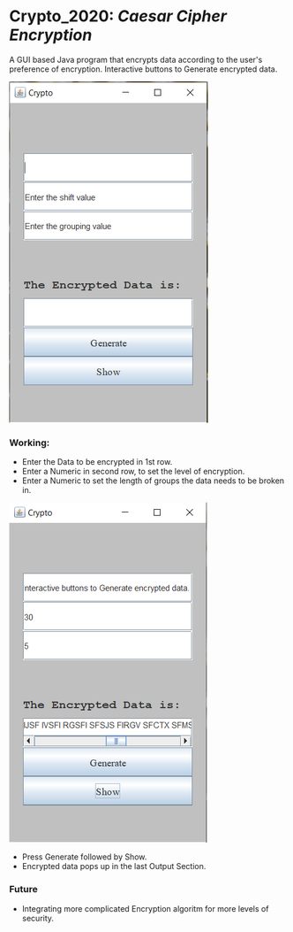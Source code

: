 # **Crypto_2020:** _Caesar Cipher Encryption_

A GUI based Java program that encrypts data according to the user's preference of encryption. 
Interactive buttons to Generate encrypted data.

![Crypto](Images/1.PNG)

### Working:

* Enter the Data to be encrypted in 1st row.
* Enter a Numeric in second row, to set the level of encryption.
* Enter a Numeric to set the length of groups the data needs to be broken in.

![Crypto](Images/2.PNG)

* Press Generate followed by Show.
* Encrypted data pops up in the last Output Section.

### Future

* Integrating more complicated Encryption algoritm for more levels of security.
